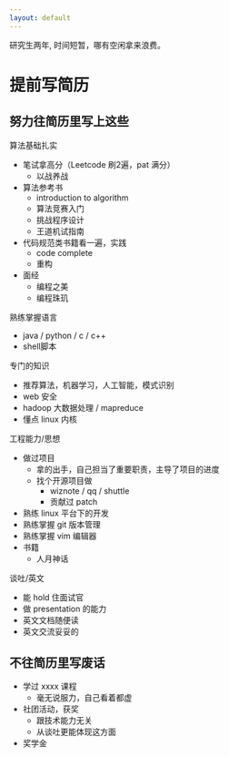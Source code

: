 ```yaml
---
layout: default
---
```


研究生两年, 时间短暂，哪有空闲拿来浪费。

提前写简历
=========

努力往简历里写上这些
---------------------

算法基础扎实

* 笔试拿高分（Leetcode 刷2遍，pat 满分）
    * 以战养战
* 算法参考书
    * introduction to algorithm
    * 算法竞赛入门
    * 挑战程序设计
    * 王道机试指南
* 代码规范类书籍看一遍，实践
    * code complete
    * 重构
* 面经
    * 编程之美
    * 编程珠玑

熟练掌握语言

* java / python / c / c++
* shell脚本

专门的知识

* 推荐算法，机器学习，人工智能，模式识别
* web 安全
* hadoop 大数据处理 / mapreduce
* 懂点 linux 内核

工程能力/思想

* 做过项目
    * 拿的出手，自己担当了重要职责，主导了项目的进度
    * 找个开源项目做
        * wiznote / qq / shuttle
        * 贡献过 patch
* 熟练 linux 平台下的开发
* 熟练掌握 git 版本管理
* 熟练掌握 vim 编辑器
* 书籍
    * 人月神话
       
谈吐/英文

* 能 hold 住面试官
* 做 presentation 的能力
* 英文文档随便读
* 英文交流妥妥的


不往简历里写废话
---------------

* 学过 xxxx 课程
    * 毫无说服力，自己看着都虚
* 社团活动，获奖
    * 跟技术能力无关
    * 从谈吐更能体现这方面
* 奖学金

